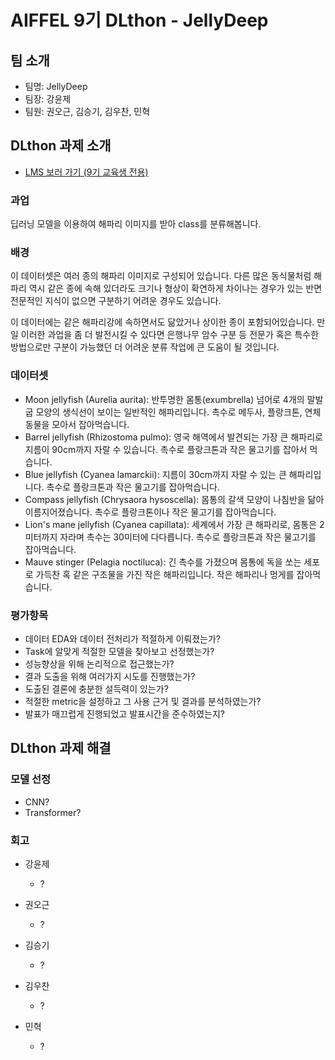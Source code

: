 # AIFFEL 9기 DLthon - JellyDeep

## 팀 소개

- 팀명: JellyDeep
- 팀장: 강윤제
- 팀원: 권오근, 김승기, 김우찬, 민혁

## DLthon 과제 소개

- [LMS 보러 가기 (9기 교육생 전용)](https://lms.aiffel.io/course/1048/node/1791/step/9870)

### 과업

딥러닝 모델을 이용하여 해파리 이미지를 받아 class를 분류해봅니다.

### 배경

이 데이터셋은 여러 종의 해파리 이미지로 구성되어 있습니다. 다른 많은 동식물처럼 해파리 역시 같은 종에 속해 있더라도 크기나 형상이 확연하게 차이나는 경우가 있는 반면 전문적인 지식이 없으면 구분하기 어려운 경우도 있습니다.

이 데이터에는 같은 해파리강에 속하면서도 닮았거나 상이한 종이 포함되어있습니다. 만일 이러한 과업을 좀 더 발전시킬 수 있다면 은행나무 암수 구분 등 전문가 혹은 특수한 방법으로만 구분이 가능했던 더 어려운 분류 작업에 큰 도움이 될 것입니다.

### 데이터셋

- Moon jellyfish (Aurelia aurita): 반투명한 몸통(exumbrella) 넘어로 4개의 말발굽 모양의 생식선이 보이는 일반적인 해파리입니다. 촉수로 메두사, 플랑크톤, 연체동물을 모아서 잡아먹습니다.
- Barrel jellyfish (Rhizostoma pulmo): 영국 해역에서 발견되는 가장 큰 해파리로 지름이 90cm까지 자랄 수 있습니다. 촉수로 플랑크톤과 작은 물고기를 잡아서 먹습니다.
- Blue jellyfish (Cyanea lamarckii): 지름이 30cm까지 자랄 수 있는 큰 해파리입니다. 촉수로 플랑크톤과 작은 물고기를 잡아먹습니다.
- Compass jellyfish (Chrysaora hysoscella): 몸통의 갈색 모양이 나침반을 닮아 이름지어졌습니다. 촉수로 플랑크톤이나 작은 물고기를 잡아먹습니다.
- Lion's mane jellyfish (Cyanea capillata): 세계에서 가장 큰 해파리로, 몸통은 2미터까지 자라며 촉수는 30미터에 다다릅니다. 촉수로 플랑크톤과 작은 물고기를 잡아먹습니다.
- Mauve stinger (Pelagia noctiluca): 긴 촉수를 가졌으며 몸통에 독을 쏘는 세포로 가득찬 혹 같은 구조물을 가진 작은 해파리입니다. 작은 해파리나 멍게를 잡아먹습니다.

### 평가항목

- 데이터 EDA와 데이터 전처리가 적절하게 이뤄졌는가?
- Task에 알맞게 적절한 모델을 찾아보고 선정했는가?
- 성능향상을 위해 논리적으로 접근했는가?
- 결과 도출을 위해 여러가지 시도를 진행했는가?
- 도출된 결론에 충분한 설득력이 있는가?
- 적절한 metric을 설정하고 그 사용 근거 및 결과를 분석하였는가?
- 발표가 매끄럽게 진행되었고 발표시간을 준수하였는지?

## DLthon 과제 해결

### 모델 선정

- CNN?
- Transformer?

### 회고

- 강윤제
  - ?

- 권오근
  - ?

- 김승기
  - ?

- 김우찬
  - ?

- 민혁
  - ?
